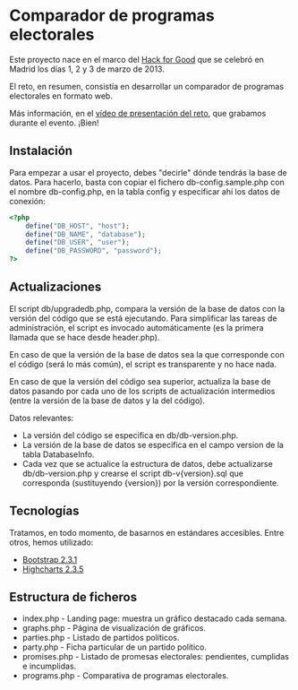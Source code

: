Comparador de programas electorales
===================================

Este proyecto nace en el marco del [Hack for Good](http://hackforgood.net/) que se celebró en Madrid
los días 1, 2 y 3 de marzo de 2013.

El reto, en resumen, consistía en desarrollar un comparador de programas electorales en formato web.

Más información, en el [vídeo de presentación del reto](http://www.youtube.com/watch?v=X-_ev0IwiIE),
que grabamos durante el evento. ¡Bien!

Instalación
-----------

Para empezar a usar el proyecto, debes "decirle" dónde tendrás la base de datos. Para hacerlo, basta
con copiar el fichero db-config.sample.php con el nombre db-config.php, en la tabla config y
especificar ahí los datos de conexión:

```php
<?php
	define("DB_HOST", "host");
	define("DB_NAME", "database");
	define("DB_USER", "user");
	define("DB_PASSWORD", "password");
?>
```

Actualizaciones
---------------

El script db/upgradedb.php, compara la versión de la base de datos con la versión del código
que se está ejecutando. Para simplificar las tareas de administración, el script es invocado
automáticamente (es la primera llamada que se hace desde header.php).

En caso de que la versión de la base de datos sea la que corresponde con el código (será lo
más común), el script es transparente y no hace nada.

En caso de que la versión del código sea superior, actualiza la base
de datos pasando por cada uno de los scripts de actualización intermedios (entre la versión
de la base de datos y la del código).

Datos relevantes:

* La versión del código se especifica en db/db-version.php.
* La versión de la base de datos se especifica en el campo version de la tabla DatabaseInfo.
* Cada vez que se actualice la estructura de datos, debe actualizarse db/db-version.php y crearse el
script db-v{version}.sql que corresponda (sustituyendo {version}) por la versión correspondiente.

Tecnologías
-----------

Tratamos, en todo momento, de basarnos en estándares accesibles. Entre otros, hemos utilizado:

* [Bootstrap 2.3.1](http://twitter.github.com/bootstrap/)
* [Highcharts 2.3.5](http://www.highcharts.com)

Estructura de ficheros
----------------------

* index.php - Landing page: muestra un gráfico destacado cada semana.
* graphs.php - Página de visualización de gráficos.
* parties.php - Listado de partidos políticos.
* party.php - Ficha particular de un partido político.
* promises.php - Listado de promesas electorales: pendientes, cumplidas e incumplidas.
* programs.php - Comparativa de programas electorales.

